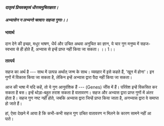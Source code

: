 ##### दातृत्वं प्रियवक्तृत्वं धीरत्वमुचितज्ञता।
##### अभ्यासेन न लभ्यन्ते चत्वारः सहजा गुणाः।। 

#### भावार्थ

दान देने की इच्छा, मधुर भाषण, धैर्य और उचित अथवा अनुचित का ज्ञान, ये चार गुण मनुष्य में सहज-स्वभाव से ही होते हैं, अभ्यास से इन्हें प्राप्त नहीं किया जा सकता। ।। 1।।

#### तात्पर्य

सहज का अर्थ है --- साथ में उत्पन्न अर्थात् जन्म के साथ। व्यवहार में इसे कहते हैं, 'खून में होना'। इन गुणों में विकास किया जा सकता है, लेकिन इन्हें अभ्यास द्वारा पैदा नहीं किया जा सकता।

आज की भाषा में यदि कहें, तो ये गुण आनुवंशिक हैं --- (Genes) जींस में हैं। परिवेश इन्हें विकसित कर सकता है बस। इन्हें थोड़ा-बहुत तराश सकता है वातावरण। सहज और अभ्यास द्वारा प्राप्त गुणों में अंतर होता है। सहज गुण नष्ट नहीं होते, जबकि अभ्यास द्वारा जिन्हें प्राप्त किया जाता है, अनभ्यास द्वारा वे समाप्त हो जाते हैं।

हां, ऐसा देखने में आया है कि कभी-कभी सहज गुण उचित वातावरण न मिलने के कारण सामने नहीं आ पाते।
